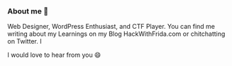 ### About me 👋

<!--
**CodeWithFrida/CodeWithFrida** is a ✨ _special_ ✨ repository because its `README.md` (this file) appears on your GitHub profile.


- 🔭 I’m currently working on ...
- 🌱 I’m currently learning ...
- 👯 I’m looking to collaborate on ...
- 🤔 I’m looking for help with ...
- 💬 Ask me about ...
- 📫 How to reach me: 
- 😄 Pronouns: ...
- ⚡ Fun fact: ...
-->

Web Designer, WordPress Enthusiast, and CTF Player. You can find me writing about my Learnings on my Blog HackWithFrida.com or chitchatting on Twitter. I 

I would love to hear from you 😄
